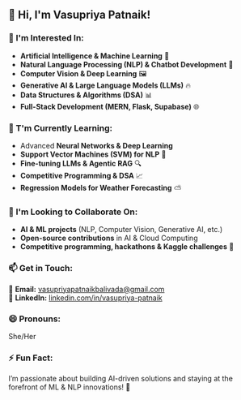 ## 👋 Hi, I'm Vasupriya Patnaik!  

### 👀 I'm Interested In:  
- **Artificial Intelligence & Machine Learning** 🧠  
- **Natural Language Processing (NLP) & Chatbot Development** 🤖  
- **Computer Vision & Deep Learning** 🖼️  
- **Generative AI & Large Language Models (LLMs)** 🔥  
- **Data Structures & Algorithms (DSA)** 📊  
- **Full-Stack Development (MERN, Flask, Supabase)** 🌐  

### 🌱 T'm Currently Learning:  
- Advanced **Neural Networks & Deep Learning**  
- **Support Vector Machines (SVM) for NLP** 📖  
- **Fine-tuning LLMs & Agentic RAG** 🔍  
- **Competitive Programming & DSA** 📈  
- **Regression Models for Weather Forecasting** ⛅  

### 💞️ I'm Looking to Collaborate On:  
- **AI & ML projects** (NLP, Computer Vision, Generative AI, etc.)  
- **Open-source contributions** in AI & Cloud Computing  
- **Competitive programming, hackathons & Kaggle challenges** 🚀  

### 📫 Get in Touch:  
📩 **Email:** [vasupriyapatnaikbalivada@gmail.com](mailto:vasupriyapatnaikbalivada@gmail.com)  
💼 **LinkedIn:** [linkedin.com/in/vasupriya-patnaik](https://www.linkedin.com/in/vasupriya-patnaik)  

### 😄 Pronouns:  
She/Her  

### ⚡ Fun Fact:  
I’m passionate about building AI-driven solutions and staying at the forefront of ML & NLP innovations! 🚀  
